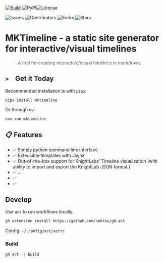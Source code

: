 [![Build](https://github.com/jduprey/mktimeline/actions/workflows/code-quality.yml/badge.svg)](https://github.com/jduprey/mktimeline/actions/workflows/code-quality.yml)
![PyPI](https://img.shields.io/pypi/v/mktimeline)![License](https://img.shields.io/github/license/jduprey/mktimeline)

<!-- ![Version](https://img.shields.io/github/v/release/jduprey/mktimeline) -->

![Issues](https://img.shields.io/github/issues/jduprey/mktimeline) ![Contributors](https://img.shields.io/github/contributors/jduprey/mktimeline) ![Forks](https://img.shields.io/github/forks/jduprey/mktimeline) ![Stars](https://img.shields.io/github/stars/jduprey/mktimeline) 

# MKTimeline - a static site generator for interactive/visual timelines

> A tool for creating interactive/visual timelines in markdown. 

## `> ` &nbsp;Get it Today

Recommended installation is with `pipx`:

```
pipx install mktimeline
```

Or through `uv`:

```
uvx run mktimeilne
```

## 📋 Features

- ✅ Simply python command line interface
- ✅ Extensible templates with Jinja2
- ✅ Out-of-the-box support for KnightLabs' Timeline visualization (with ability to import and export the KnightLab JSON format.)
- ✅ ...
- ✅ 
- ✅ 

## Develop

Use `act` to run workflows locally.

```bash
gh extension install https://github.com/nektos/gh-act
```

Config: `~/.config/act/actrc`

### Build

```bash
gh act -j build
```
